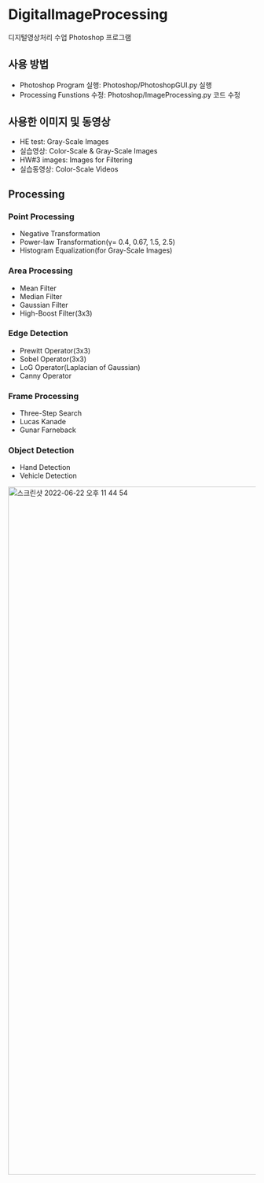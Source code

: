 # DigitalImageProcessing
디지털영상처리 수업 Photoshop 프로그램

## 사용 방법
- Photoshop Program 실행: Photoshop/PhotoshopGUI.py 실행
- Processing Funstions 수정: Photoshop/ImageProcessing.py 코드 수정

## 사용한 이미지 및 동영상
- HE test: Gray-Scale Images
- 실습영상: Color-Scale & Gray-Scale Images
- HW#3 images: Images for Filtering
- 실습동영상: Color-Scale Videos

## Processing
### Point Processing
- Negative Transformation
- Power-law Transformation(γ= 0.4, 0.67, 1.5, 2.5)
- Histogram Equalization(for Gray-Scale Images)
### Area Processing
- Mean Filter
- Median Filter
- Gaussian Filter
- High-Boost Filter(3x3)
### Edge Detection
- Prewitt Operator(3x3)
- Sobel Operator(3x3)
- LoG Operator(Laplacian of Gaussian)
- Canny Operator
### Frame Processing
- Three-Step Search
- Lucas Kanade
- Gunar Farneback
### Object Detection
- Hand Detection
- Vehicle Detection

<img width="1399" alt="스크린샷 2022-06-22 오후 11 44 54" src="https://user-images.githubusercontent.com/82302700/175058658-22e0129b-1d18-44c9-86d5-de72528dafbf.png">



